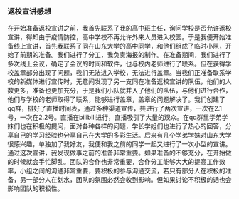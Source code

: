 ### 返校宣讲感想

在开始准备返校宣讲之前，我首先联系了我的高中班主任，询问学校是否允许返校宣讲，得知由于疫情防控，高中学校不再允许外来人员进入校园。于是我便开始准备线上宣讲，首先我联系了同在山东大学的高中同学，和他们组成了临时小队，开始了前期的准备。我们进行了分工，我负责海报的制作。在准备期间，我们进行了多次线上会议，确定了会议的时间和软件，也与校内老师进行了联系。但在获得学校盖章部分出现了问题，我们无法进入学校，无法进行盖章。当我们正准备联系学校的新媒体进行宣传时，无意间发现了另一支同在准备返校宣讲的队伍，他们的人数更多，准备也更加充分，于是我们小队就并入了他们的队伍，与他们进行合作，他们与学校的老师取得了联系，能够进行盖章，盖章的问题解决了。我们创建了qq群，排好了直播时间表，通过多种渠道宣传，共进行了两次宣讲，一次在2.1号，一次在2.2号。直播在bilibili进行，直播吸引了大量的观众。在qq群里学弟学妹们也在积极的提问，面对各种各样的问题，学长学姐们也进行了热心的回答，分享自己的学习经验也分享自己在大学的多彩生活。后来有几个学弟学妹对山东大学很感兴趣，单独加了我好友，我便和我之前的同学一起又进行了一次小型的宣讲。
通过这次宣讲，我发现做事之前的准备非常重要。如果准备的不够充分，在开始做的时候就会手忙脚乱。团队的合作也非常重要，合作分工能够大大的提高工作效率，小组之间的沟通非常重要，要积极的参与沟通交流，若只有部分人在积极的准备，另一部分人在划水，团队的氛围必然会收到影响。但如果讨论不积极的话也会影响团队的积极性。
